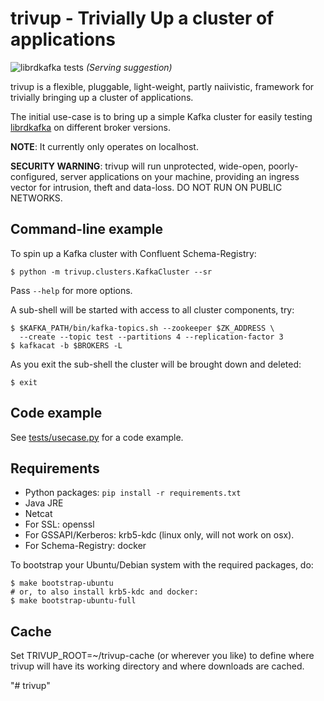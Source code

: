 # trivup - Trivially Up a cluster of applications


![librdkafka tests](https://github.com/edenhill/trivup/raw/master/.librdkafka_tests.png)
*(Serving suggestion)*

trivup is a flexible, pluggable, light-weight, partly naiivistic, framework
for trivially bringing up a cluster of applications.

The initial use-case is to bring up a simple Kafka cluster for easily testing
[librdkafka](https://github.com/edenhill/librdkafka) on different
broker versions.

**NOTE**: It currently only operates on localhost.

**SECURITY WARNING**: trivup will run unprotected, wide-open, poorly-configured,
                      server applications on your machine, providing an
                      ingress vector for intrusion, theft and data-loss.
                      DO NOT RUN ON PUBLIC NETWORKS.


## Command-line example


To spin up a Kafka cluster with Confluent Schema-Registry:

    $ python -m trivup.clusters.KafkaCluster --sr

Pass `--help` for more options.

A sub-shell will be started with access to all cluster components, try:

    $ $KAFKA_PATH/bin/kafka-topics.sh --zookeeper $ZK_ADDRESS \
      --create --topic test --partitions 4 --replication-factor 3
    $ kafkacat -b $BROKERS -L

As you exit the sub-shell the cluster will be brought down and deleted:

    $ exit


## Code example

See [tests/usecase.py](tests/usecase.py) for a code example.


## Requirements

 * Python packages: `pip install -r requirements.txt`
 * Java JRE
 * Netcat
 * For SSL: openssl
 * For GSSAPI/Kerberos: krb5-kdc (linux only, will not work on osx).
 * For Schema-Registry: docker

To bootstrap your Ubuntu/Debian system with the required packages, do:

    $ make bootstrap-ubuntu
    # or, to also install krb5-kdc and docker:
    $ make bootstrap-ubuntu-full


## Cache

Set TRIVUP_ROOT=~/trivup-cache (or wherever you like) to define where
trivup will have its working directory and where downloads are cached.


"# trivup" 
